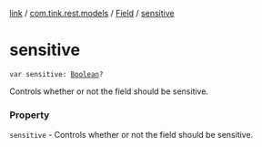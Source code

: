 [link](../../index.md) / [com.tink.rest.models](../index.md) / [Field](index.md) / [sensitive](./sensitive.md)

# sensitive

`var sensitive: `[`Boolean`](https://kotlinlang.org/api/latest/jvm/stdlib/kotlin/-boolean/index.html)`?`

Controls whether or not the field should be sensitive.

### Property

`sensitive` - Controls whether or not the field should be sensitive.